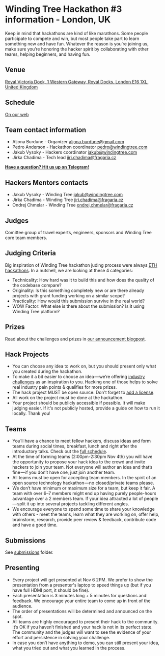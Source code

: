 # Winding Tree Hackathon #3 information - London, UK

Keep in mind that hackathons are kind of like marathons. Some people participate to compete and win, but most people take part to learn something new and have fun. Whatever the reason is you’re joining us, make sure you’re honoring the hacker spirit by collaborating with other teams, helping beginners, and having fun.

## Venue

[Royal Victoria Dock, 1 Western Gateway, Royal Docks, London E16 1XL, United Kingdom](https://www.google.co.uk/maps/place/ExCeL+London/@51.5084601,0.0276573,17z/data=!3m1!4b1!4m5!3m4!1s0x47d8a80ce609e50d:0xa0de5f705d7aec7!8m2!3d51.5084601!4d0.029846)

## Schedule

[On our web](https://windingtree.com/hacktravelprogram)

## Team contact information

- Aljona Burdune - Organizer <aljona.burdune@gmail.com>
- Pedro Anderson - Hackathon coordinator <pedro@windingtree.com>
- Jakub Vysoky - Hackers coordinator <jakub@windingtree.com>
- Jirka Chadima - Tech lead <jiri.chadima@fragaria.cz>

[**Have a question? Hit us up on Telegram!**](https://t.me/joinchat/Mu9OFxPeQd2Ekyf2YYpBdg)

## Hackers Mentors contacts

- Jakub Vysoky - Winding Tree <jakub@windingtree.com>
- Jirka Chadima - Winding Tree <jiri.chadima@fragaria.cz>
- Ondrej Chmelar - Winding Tree <ondrej.chmelar@fragaria.cz>

## Judges

Comittee group of travel experts, engineers, sponsors and Winding Tree core team members.

## Judging Criteria

Big inspiration of Winding Tree hackathon juding process were always
[ETH hackathons](https://medium.com/ethberlin/open-sourcing-our-judging-process-75b77f6ba459).
In a nutshell, we are looking at these 4 categories:

* Technicality: How hard was it to build this and how does the quality of the codebase compare?
* Originality: Is this something completely new or are there already projects with grant funding working on a similar scope?
* Practicality: How would this submission survive in the real world?
* WOW Factor: What else is there about the submission? Is it using Winding Tree platform?

## Prizes

Read about the challenges and prizes in [our announcement blogpost](https://blog.windingtree.com/announcing-official-hacktravel-london-2019-hackathon-challenges-9f83a8e70444).

## Hack Projects

- You can choose any idea to work on, but you should present only what you created during the hackathon.
- To make it a bit easier to choose an idea — we’re offering [industry challenges](https://github.com/windingtree/wt-hackathon/issues) as an inspiration to you. Hacking one of those helps to solve real industry pain points & qualifies for more prizes.
- The hack project MUST be open source. Don't forget to [add a license](https://choosealicense.com/).
- All work on the project must be done at the hackathon.
- Your project should be publicly accessible if possible. It will make judging easier. If it's not publicly hosted, provide a guide on how to run it locally. Thank you!

## Teams

- You’ll have a chance to meet fellow hackers, discuss ideas and form teams during social times, breakfast, lunch and right after the introductory talks. Check out the [full schedule](https://windingtree.com/hacktravelprogram).
- At the time of forming teams (2:00pm-2:30pm Nov 4th) you will have the opportunity to propose your hack idea to the crowd and invite hackers to join your team. Not everyone will author an idea and that’s fine — if you don’t have one, just join another team.
- All teams must be open for accepting team members. In the spirit of an open source technology hackathon — no closed/private teams please.
- We don’t have minimum or maximum size for a team, but keep it fair. A team with over 6–7 members might end up having purely people-hours advantage over a 2 members team. If your idea attracted a lot of people — split it up into several projects tackling different angles.
- We encourage everyone to spend some time to share your knowledge with others - meet the teams, learn what they are working on, offer help, brainstorm, research, provide peer review & feedback, contribute code and have a good time.

## Submissions

See [submissions](https://github.com/windingtree/wt-hackathon/tree/master/submissions) folder.

## Presenting

- Every project will get presented at Nov 6 2PM. We prefer to show the presentation from a presenter's laptop to speed things up (but if you have full HDMI port, it should be fine).
- Each presentation is 3 minutes long + 5 minutes for questions and feedback. We encourage your entire team to come up in front of the audience.
- The order of presentations will be determined and announced on the spot.
- All teams are highly encouraged to present their hack to the community. It’s OK if you haven’t finished and your hack is not in its perfect state. The community and the judges will want to see the evidence of your effort and persistence in solving your challenge.
- In case you don’t have anything to demo, you can still present your idea, what you tried out and what you learned in the process.
